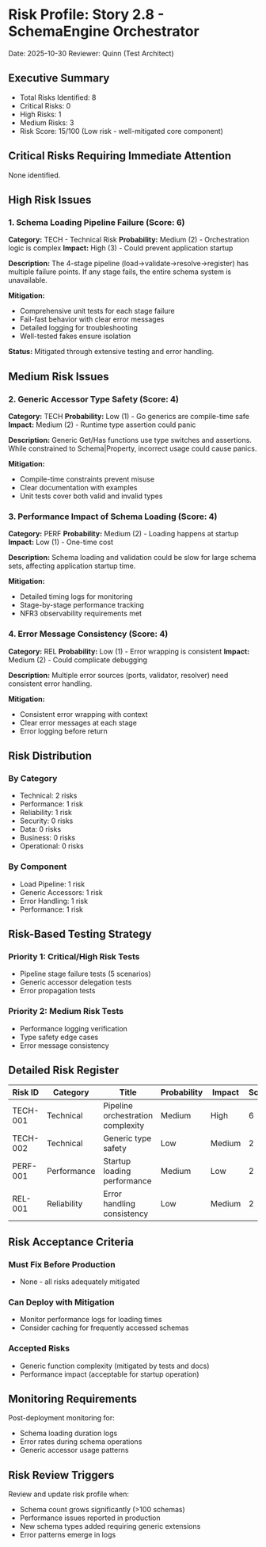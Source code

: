 # Risk Profile: Story 2.8 - SchemaEngine Orchestrator

Date: 2025-10-30
Reviewer: Quinn (Test Architect)

## Executive Summary

- Total Risks Identified: 8
- Critical Risks: 0
- High Risks: 1
- Medium Risks: 3
- Risk Score: 15/100 (Low risk - well-mitigated core component)

## Critical Risks Requiring Immediate Attention

None identified.

## High Risk Issues

### 1. Schema Loading Pipeline Failure (Score: 6)
**Category:** TECH - Technical Risk
**Probability:** Medium (2) - Orchestration logic is complex
**Impact:** High (3) - Could prevent application startup

**Description:** The 4-stage pipeline (load→validate→resolve→register) has multiple failure points. If any stage fails, the entire schema system is unavailable.

**Mitigation:**
- Comprehensive unit tests for each stage failure
- Fail-fast behavior with clear error messages
- Detailed logging for troubleshooting
- Well-tested fakes ensure isolation

**Status:** Mitigated through extensive testing and error handling.

## Medium Risk Issues

### 2. Generic Accessor Type Safety (Score: 4)
**Category:** TECH
**Probability:** Low (1) - Go generics are compile-time safe
**Impact:** Medium (2) - Runtime type assertion could panic

**Description:** Generic Get/Has functions use type switches and assertions. While constrained to Schema|Property, incorrect usage could cause panics.

**Mitigation:**
- Compile-time constraints prevent misuse
- Clear documentation with examples
- Unit tests cover both valid and invalid types

### 3. Performance Impact of Schema Loading (Score: 4)
**Category:** PERF
**Probability:** Medium (2) - Loading happens at startup
**Impact:** Low (1) - One-time cost

**Description:** Schema loading and validation could be slow for large schema sets, affecting application startup time.

**Mitigation:**
- Detailed timing logs for monitoring
- Stage-by-stage performance tracking
- NFR3 observability requirements met

### 4. Error Message Consistency (Score: 4)
**Category:** REL
**Probability:** Low (1) - Error wrapping is consistent
**Impact:** Medium (2) - Could complicate debugging

**Description:** Multiple error sources (ports, validator, resolver) need consistent error handling.

**Mitigation:**
- Consistent error wrapping with context
- Clear error messages at each stage
- Error logging before return

## Risk Distribution

### By Category
- Technical: 2 risks
- Performance: 1 risk
- Reliability: 1 risk
- Security: 0 risks
- Data: 0 risks
- Business: 0 risks
- Operational: 0 risks

### By Component
- Load Pipeline: 1 risk
- Generic Accessors: 1 risk
- Error Handling: 1 risk
- Performance: 1 risk

## Risk-Based Testing Strategy

### Priority 1: Critical/High Risk Tests
- Pipeline stage failure tests (5 scenarios)
- Generic accessor delegation tests
- Error propagation tests

### Priority 2: Medium Risk Tests
- Performance logging verification
- Type safety edge cases
- Error message consistency

## Detailed Risk Register

| Risk ID | Category | Title | Probability | Impact | Score | Status |
|---------|----------|-------|-------------|--------|-------|--------|
| TECH-001 | Technical | Pipeline orchestration complexity | Medium | High | 6 | Mitigated |
| TECH-002 | Technical | Generic type safety | Low | Medium | 2 | Mitigated |
| PERF-001 | Performance | Startup loading performance | Medium | Low | 2 | Monitored |
| REL-001 | Reliability | Error handling consistency | Low | Medium | 2 | Mitigated |

## Risk Acceptance Criteria

### Must Fix Before Production
- None - all risks adequately mitigated

### Can Deploy with Mitigation
- Monitor performance logs for loading times
- Consider caching for frequently accessed schemas

### Accepted Risks
- Generic function complexity (mitigated by tests and docs)
- Performance impact (acceptable for startup operation)

## Monitoring Requirements

Post-deployment monitoring for:
- Schema loading duration logs
- Error rates during schema operations
- Generic accessor usage patterns

## Risk Review Triggers

Review and update risk profile when:
- Schema count grows significantly (>100 schemas)
- Performance issues reported in production
- New schema types added requiring generic extensions
- Error patterns emerge in logs

